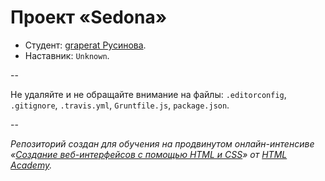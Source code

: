 # Проект «Sedona»

* Студент: [graperat Русинова](https://htmlacademy.ru/profile/id23073).
* Наставник: `Unknown`.

--

Не удаляйте и не обращайте внимание на файлы: `.editorconfig`, `.gitignore`, `.travis.yml`, `Gruntfile.js`, `package.json`.

--

_Репозиторий создан для обучения на продвинутом онлайн-интенсиве «[Создание веб-интерфейсов с помощью HTML и CSS](https://htmlacademy.ru/advanced_intensive)» от [HTML Academy](https://htmlacademy.ru)._
